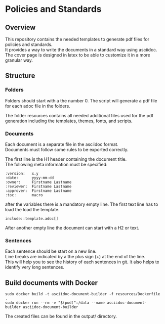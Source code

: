 # Policies and Standards 

## Overview
This repository contains the needed templates to generate pdf files for policies and standards.   
It provides a way to write the documents in a standard way using asciidoc.  
The cover page is designed in latex to be able to customize it in a more granular way. 

## Structure

### Folders

Folders should start with a the number 0. 
The script will generate a pdf file for each adoc file in the folders. 

The folder resources contains all needed additional files used for the pdf generation including the templates, themes, fonts, and scripts. 

### Documents
Each document is a separate file in the asciidoc format.  
Documents must follow some rules to be exported correctly.

The first line is the H1 header containing the document title.  
The following meta information must be specified:  
```
:version:   x.y
:date:      yyyy-mm-dd
:owner:     Firstname Lastname
:reviewer:  Firstname Lastname
:approver:  Firstname Lastname
:toc:       macro
```

after the variables there is a mandatory empty line. 
The first text line has to load the load the template. 

```
include::template.adoc[]
```

After another empty line the document can start with a H2 or text. 

### Sentences
Each sentence should be start on a new line.  
Line breaks are indicated by a the plus sign (+) at the end of the line.  
This will help you to see the history of each sentences in git. 
It also helps to identify very long sentences. 

## Build documents with Docker
```
sudo docker build -t asciidoc-document-builder -f resources/Dockerfile .
sudo docker run --rm -v "$(pwd)":/data --name asciidoc-document-builder asciidoc-document-builder
```
The created files can be found in the output/ directory.
